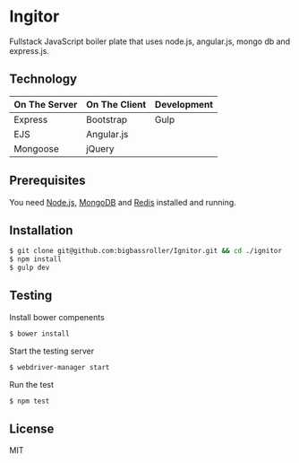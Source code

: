 Ingitor
=============

Fullstack JavaScript boiler plate that uses node.js, angular.js, mongo db and express.js.


Technology
------------

| On The Server | On The Client  | Development |
| ------------- | -------------- | ----------- |
| Express       | Bootstrap      | Gulp        |
| EJS           | Angular.js     |             |
| Mongoose      | jQuery         |             |


Prerequisites
------------

You need [Node.js](http://nodejs.org/download/), [MongoDB](http://www.mongodb.org/downloads) and [Redis](http://redis.io/download) installed and running.


Installation
------------

```bash
$ git clone git@github.com:bigbassroller/Ignitor.git && cd ./ignitor
$ npm install
$ gulp dev
```
Testing
-----------
Install bower compenents
```bash
$ bower install
```
Start the testing server
```bash
$ webdriver-manager start
```
Run the test
```bash
$ npm test
```

License
------------

MIT

